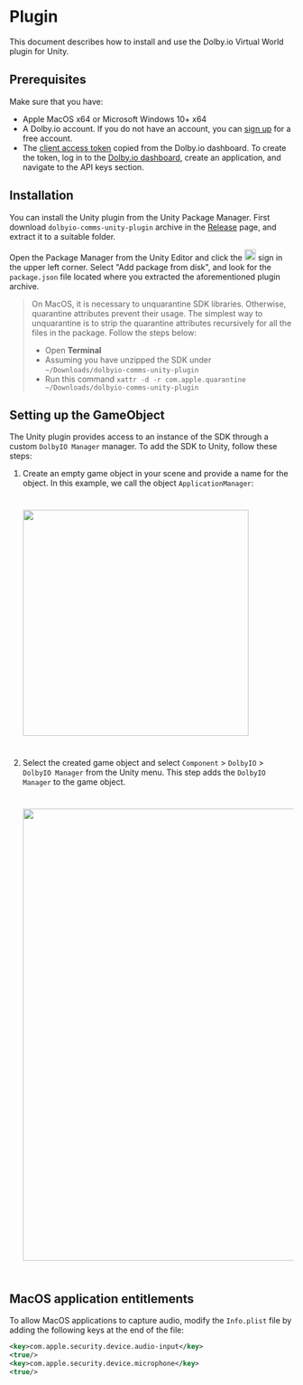 # Plugin
This document describes how to install and use the Dolby.io Virtual World plugin for Unity.

## Prerequisites

Make sure that you have:

- Apple MacOS x64 or Microsoft Windows 10+ x64
- A Dolby.io account. If you do not have an account, you can [sign up](https://dolby.io/signup) for a free account.
- The [client access token](https://docs.dolby.io/communications-apis/docs/overview-developer-tools#client-access-token) copied from the Dolby.io dashboard. To create the token, log in to the [Dolby.io dashboard](https://dashboard.dolby.io/), create an application, and navigate to the API keys section.

## Installation

You can install the Unity plugin from the Unity Package Manager. First download `dolbyio-comms-unity-plugin` archive in the [Release](https://github.com/DolbyIO/comms-sdk-dotnet/releases) page, and extract it to a suitable folder.

Open the Package Manager from the Unity Editor and click the <img src="~/images/plus_sign.png" height="20px"/> sign in the upper left corner. Select "Add package from disk", and look for the `package.json` file located where you extracted the aforementioned plugin archive.

>On MacOS, it is necessary to unquarantine SDK libraries. Otherwise, quarantine attributes prevent their usage. The simplest way to unquarantine is to strip the quarantine attributes recursively for all the files in the package. Follow the steps below:
>- Open **Terminal**
>- Assuming you have unzipped the SDK under `~/Downloads/dolbyio-comms-unity-plugin`
>- Run this command `xattr -d -r com.apple.quarantine ~/Downloads/dolbyio-comms-unity-plugin`

## Setting up the GameObject
The Unity plugin provides access to an instance of the SDK through a custom `DolbyIO Manager` manager. To add the SDK to Unity, follow these steps:

1. Create an empty game object in your scene and provide a name for the object. In this example, we call the object `ApplicationManager`:
    <div style="text-align:left">
        <img style="padding:25px 0" src="~/images/unity_1.png" width="400px">
    </div>

2. Select the created game object and select `Component` > `DolbyIO` > `DolbyIO Manager` from the Unity menu. This step adds the `DolbyIO Manager` to the game object.
    <div style="text-align:left">
        <img style="padding:25px 0" src="~/images/unity_2.png" width="800px">
    </div>

## MacOS application entitlements

To allow MacOS applications to capture audio, modify the `Info.plist` file by adding the following keys at the end of the file:

```xml
<key>com.apple.security.device.audio-input</key>
<true/>
<key>com.apple.security.device.microphone</key>
<true/>
```
